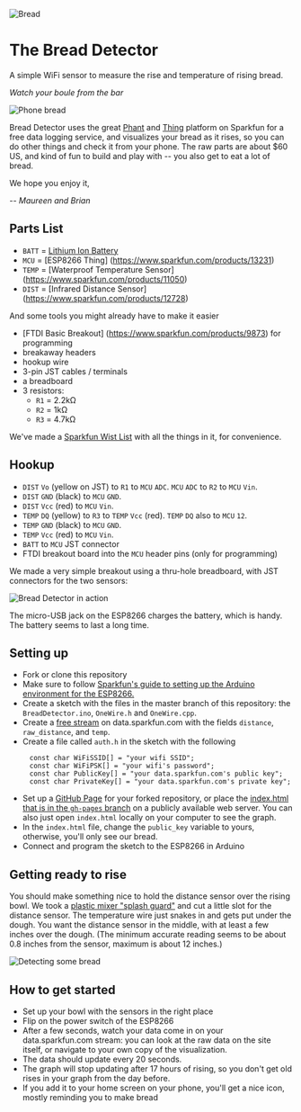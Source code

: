 ![Bread](http://aps.s3.amazonaws.com/fhXiG.png)

# The Bread Detector

A simple WiFi sensor to measure the rise and temperature of rising bread. 

*Watch your boule from the bar*

![Phone bread](http://aps.s3.amazonaws.com/sslXk.png)

Bread Detector uses the great [Phant](http://data.sparkfun.com) and [Thing](https://www.sparkfun.com/products/13231) platform on Sparkfun for a free data logging service, and visualizes your bread as it rises, so you can do other things and check it from your phone. The raw parts are about $60 US, and kind of fun to build and play with -- you also get to eat a lot of bread.

We hope you enjoy it,

-- *Maureen and Brian*

## Parts List

 - `BATT` = [Lithium Ion Battery](https://www.sparkfun.com/products/341)
 - `MCU` = [ESP8266 Thing] (https://www.sparkfun.com/products/13231)
 - `TEMP` = [Waterproof Temperature Sensor] (https://www.sparkfun.com/products/11050)
 - `DIST` = [Infrared Distance Sensor] (https://www.sparkfun.com/products/12728)
 
And some tools you might already have to make it easier
 
 - [FTDI Basic Breakout] (https://www.sparkfun.com/products/9873) for programming
 - breakaway headers
 - hookup wire
 - 3-pin JST cables / terminals
 - a breadboard 
 - 3 resistors: 
     - `R1` = 2.2kΩ
     - `R2` = 1kΩ
     - `R3` = 4.7kΩ
 
We've made a [Sparkfun Wist List](https://www.sparkfun.com/wish_lists/114168) with all the things in it, for convenience. 

## Hookup

 - `DIST` `Vo` (yellow on JST) to `R1` to `MCU` `ADC`. `MCU` `ADC` to `R2` to `MCU` `Vin`.
 - `DIST` `GND` (black) to `MCU` `GND`.
 - `DIST` `Vcc` (red) to `MCU` `Vin`.
 - `TEMP` `DQ` (yellow) to `R3` to `TEMP` `Vcc` (red). `TEMP` `DQ` also to `MCU` `12`.
 - `TEMP` `GND` (black) to `MCU` `GND`.
 - `TEMP` `Vcc` (red) to `MCU` `Vin`.
 - `BATT` to `MCU` JST connector
 - FTDI breakout board into the `MCU` header pins (only for programming)
 
We made a very simple breakout using a thru-hole breadboard, with JST connectors for the two sensors:

![Bread Detector in action](http://aps.s3.amazonaws.com/oryNG.png)

The micro-USB jack on the ESP8266 charges the battery, which is handy. The battery seems to last a long time.

## Setting up
 
 - Fork or clone this repository
 - Make sure to follow [Sparkfun's guide to setting up the Arduino environment for the ESP8266.](https://learn.sparkfun.com/tutorials/esp8266-thing-hookup-guide/installing-the-esp8266-arduino-addon)
 - Create a sketch with the files in the master branch of this repository: the `BreadDetector.ino`, `OneWire.h` and `OneWire.cpp`.
 - Create a [free stream](https://data.sparkfun.com/streams/make) on data.sparkfun.com with the fields `distance`, `raw_distance`, and `temp`.
 - Create a file called `auth.h` in the sketch with the following
```
     const char WiFiSSID[] = "your wifi SSID";
     const char WiFiPSK[] = "your wifi's password";
     const char PublicKey[] = "your data.sparkfun.com's public key";
     const char PrivateKey[] = "your data.sparkfun.com's private key";
```
 - Set up a [GitHub Page](https://pages.github.com/) for your forked repository, or place the [index.html that is in the `gh-pages` branch](https://github.com/bwhitman/bread-detector/blob/gh-pages/index.html) on a publicly available web server. You can also just open `index.html` locally on your computer to see the graph.
 - In the `index.html` file, change the `public_key` variable to yours, otherwise, you'll only see our bread.
 - Connect and program the sketch to the ESP8266 in Arduino

## Getting ready to rise

You should make something nice to hold the distance sensor over the rising bowl. We took a [plastic mixer "splash guard"](http://www.amazon.com/Hutzler-3555-Mixer-Splatter-Guard/dp/B005BPZ7UW) and cut a little slot for the distance sensor. The temperature wire just snakes in and gets put under the dough. You want the distance sensor in the middle, with at least a few inches over the dough. (The minimum accurate reading seems to be about 0.8 inches from the sensor, maximum is about 12 inches.) 

![Detecting some bread](http://aps.s3.amazonaws.com/NPyd0.png)

## How to get started

 - Set up your bowl with the sensors in the right place
 - Flip on the power switch of the ESP8266
 - After a few seconds, watch your data come in on your data.sparkfun.com stream: you can look at the raw data on the site itself, or navigate to your own copy of the visualization. 
 - The data should update every 20 seconds.
 - The graph will stop updating after 17 hours of rising, so you don't get old rises in your graph from the day before. 
 - If you add it to your home screen on your phone, you'll get a nice icon, mostly reminding you to make bread


